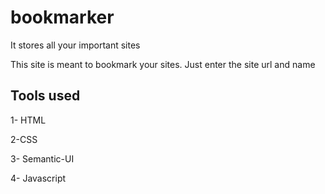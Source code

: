 # bookmarker
It stores all your important sites

This site is meant to bookmark your sites. 
Just enter the site url and name

## Tools used
1- HTML

2-CSS

3- Semantic-UI

4- Javascript
